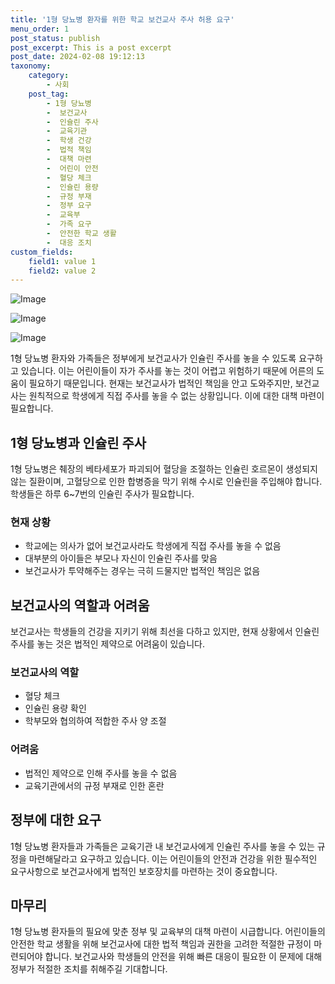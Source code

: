 ```yaml
---
title: '1형 당뇨병 환자를 위한 학교 보건교사 주사 허용 요구'
menu_order: 1
post_status: publish
post_excerpt: This is a post excerpt
post_date: 2024-02-08 19:12:13
taxonomy:
    category:
        - 사회
    post_tag:
        - 1형 당뇨병
        -  보건교사
        -  인슐린 주사
        -  교육기관
        -  학생 건강
        -  법적 책임
        -  대책 마련
        -  어린이 안전
        -  혈당 체크
        -  인슐린 용량
        -  규정 부재
        -  정부 요구
        -  교육부
        -  가족 요구
        -  안전한 학교 생활
        -  대응 조치
custom_fields:
    field1: value 1
    field2: value 2
---
```


![Image](https://imgnews.pstatic.net/image/028/2024/02/08/0002676287_001_20240208170511572.jpg?type=w647)

![Image](https://imgnews.pstatic.net/image/028/2024/02/08/0002676287_002_20240208170511596.jpg?type=w647)

![Image](https://imgnews.pstatic.net/image/028/2024/02/08/0002676287_003_20240208170511621.jpg?type=w647)

1형 당뇨병 환자와 가족들은 정부에게 보건교사가 인슐린 주사를 놓을 수 있도록 요구하고 있습니다. 이는 어린이들이 자가 주사를 놓는 것이 어렵고 위험하기 때문에 어른의 도움이 필요하기 때문입니다. 현재는 보건교사가 법적인 책임을 안고 도와주지만, 보건교사는 원칙적으로 학생에게 직접 주사를 놓을 수 없는 상황입니다. 이에 대한 대책 마련이 필요합니다.
## 1형 당뇨병과 인슐린 주사
1형 당뇨병은 췌장의 베타세포가 파괴되어 혈당을 조절하는 인슐린 호르몬이 생성되지 않는 질환이며, 고혈당으로 인한 합병증을 막기 위해 수시로 인슐린을 주입해야 합니다. 학생들은 하루 6~7번의 인슐린 주사가 필요합니다.
### 현재 상황
- 학교에는 의사가 없어 보건교사라도 학생에게 직접 주사를 놓을 수 없음
- 대부분의 아이들은 부모나 자신이 인슐린 주사를 맞음
- 보건교사가 투약해주는 경우는 극히 드물지만 법적인 책임은 없음
## 보건교사의 역할과 어려움
보건교사는 학생들의 건강을 지키기 위해 최선을 다하고 있지만, 현재 상황에서 인슐린 주사를 놓는 것은 법적인 제약으로 어려움이 있습니다.
### 보건교사의 역할
- 혈당 체크
- 인슐린 용량 확인
- 학부모와 협의하여 적합한 주사 양 조절
### 어려움
- 법적인 제약으로 인해 주사를 놓을 수 없음
- 교육기관에서의 규정 부재로 인한 혼란
## 정부에 대한 요구
1형 당뇨병 환자들과 가족들은 교육기관 내 보건교사에게 인슐린 주사를 놓을 수 있는 규정을 마련해달라고 요구하고 있습니다. 이는 어린이들의 안전과 건강을 위한 필수적인 요구사항으로 보건교사에게 법적인 보호장치를 마련하는 것이 중요합니다.
## 마무리
1형 당뇨병 환자들의 필요에 맞춘 정부 및 교육부의 대책 마련이 시급합니다. 어린이들의 안전한 학교 생활을 위해 보건교사에 대한 법적 책임과 권한을 고려한 적절한 규정이 마련되어야 합니다. 보건교사와 학생들의 안전을 위해 빠른 대응이 필요한 이 문제에 대해 정부가 적절한 조치를 취해주길 기대합니다.
